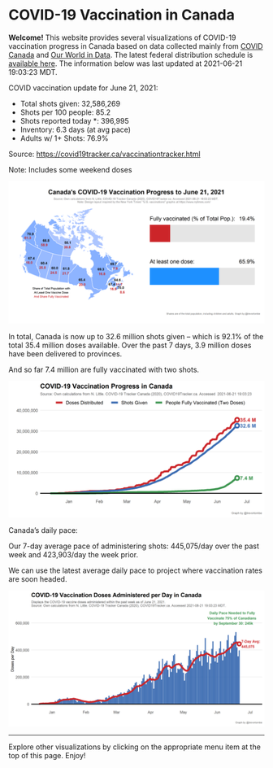 COVID-19 Vaccination in Canada
==============================

**Welcome!** This website provides several visualizations of COVID-19
vaccination progress in Canada based on data collected mainly from
[COVID Canada](https://covid19tracker.ca/vaccinationtracker.html) and
[Our World in Data](https://ourworldindata.org/covid-vaccinations). The
latest federal distribution schedule is [available
here](https://www.canada.ca/en/public-health/services/diseases/2019-novel-coronavirus-infection/prevention-risks/covid-19-vaccine-treatment/vaccine-rollout.html).
The information below was last updated at 2021-06-21 19:03:23 MDT.

COVID vaccination update for June 21, 2021:

-   Total shots given: 32,586,269
-   Shots per 100 people: 85.2
-   Shots reported today \*: 396,995
-   Inventory: 6.3 days (at avg pace)
-   Adults w/ 1+ Shots: 76.9%

Source:
<a href="https://covid19tracker.ca/vaccinationtracker.html" class="uri">https://covid19tracker.ca/vaccinationtracker.html</a>

Note: Includes some weekend doses

![](Plots/plot_main.png)

In total, Canada is now up to 32.6 million shots given – which is 92.1%
of the total 35.4 million doses available. Over the past 7 days, 3.9
million doses have been delivered to provinces.

And so far 7.4 million are fully vaccinated with two shots.

![](Plots/plot_total.png)

Canada’s daily pace:

Our 7-day average pace of administering shots: 445,075/day over the past
week and 423,903/day the week prior.

We can use the latest average daily pace to project where vaccination
rates are soon headed.

![](Plots/pace_national.png)

------------------------------------------------------------------------

Explore other visualizations by clicking on the appropriate menu item at
the top of this page. Enjoy!
